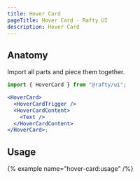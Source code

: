 ```yaml
---
title: Hover Card
pageTitle: Hover Card - Rafty UI
description: Hover Card
---
```


## Anatomy

Import all parts and piece them together.

```jsx
import { HoverCard } from "@rafty/ui";

<HoverCard>
  <HoverCardTrigger />
  <HoverCardContent>
    <Text />
  </HoverCardContent>
</HoverCard>;
```

## Usage

{% example name="hover-card:usage" /%}
